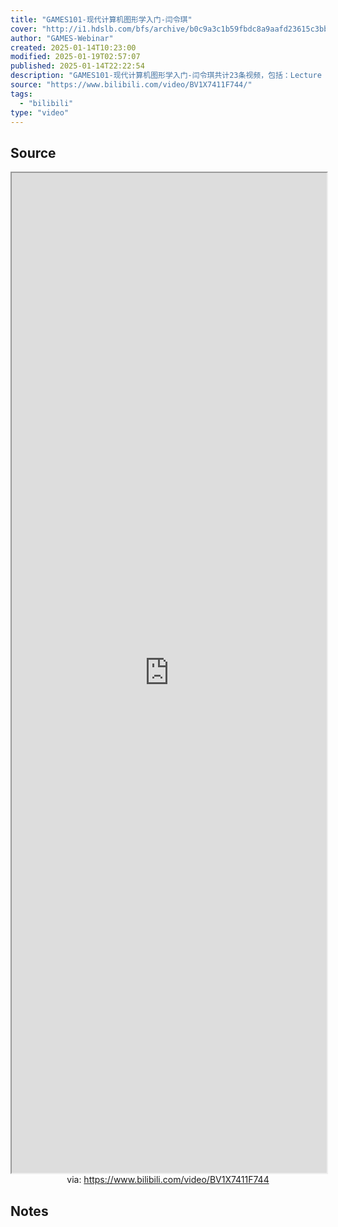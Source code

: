 ```yaml
---
title: "GAMES101-现代计算机图形学入门-闫令琪"
cover: "http://i1.hdslb.com/bfs/archive/b0c9a3c1b59fbdc8a9aafd23615c3bb24a11bef5.jpg@189w_107h.webp"
author: "GAMES-Webinar"
created: 2025-01-14T10:23:00
modified: 2025-01-19T02:57:07
published: 2025-01-14T22:22:54
description: "GAMES101-现代计算机图形学入门-闫令琪共计23条视频，包括：Lecture 01 Overview of Computer Graphics、Lecture 02 Review of Linear Algebra、Lecture 03 Transformation等，UP主更多精彩视频，请关注UP账号。"
source: "https://www.bilibili.com/video/BV1X7411F744/"
tags:
  - "bilibili"
type: "video"
---
```


## Source

<iframe src='https://player.bilibili.com/player.html?isOutside=true&bvid=BV1X7411F744&p=1&autoplay=false' style='height:40vh;width:100%' class='iframe-radius' allow='fullscreen'></iframe>
<center>via: <a href='https://www.bilibili.com/video/BV1X7411F744' target='_blank' class='external-link'>https://www.bilibili.com/video/BV1X7411F744</a></center>

## Notes
